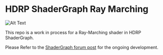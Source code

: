 # HDRP ShaderGraph Ray Marching

![Alt Text](https://github.com/AfarsheziF/HDRP-ShaderGraph-Ray-Marching/blob/master/Assets/Images/2023-11-19%2020-31-26%20start%3D1%20length%3D5%20fps%3D10.gif)

This repo is a work in process for a Ray-Marching shader in HDRP ShaderGraph.

Please Refer to the [ShaderGraph forum post](https://forum.unity.com/threads/ray-marching-in-shader-graph.1518370/) for the ongoing development.
